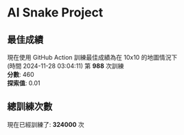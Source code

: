 
# AI Snake Project

## **最佳成績**
現在使用 GitHub Action 訓練最佳成績為在 10x10 的地圖情況下  
(時間 2024-11-28 03:04:11) 第 **988** 次訓練  
**分數**: 460  
**探索值**: 0.01

## 總訓練次數
現在已經訓練了: **324000** 次
